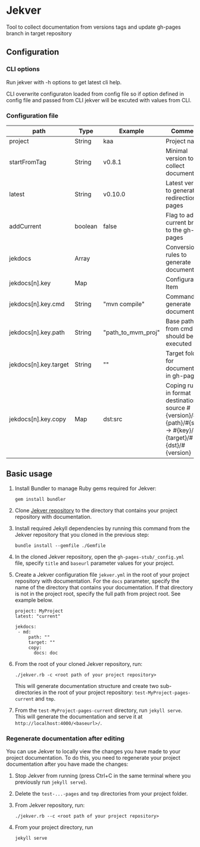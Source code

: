 # Jekver

Tool to collect documentation from versions tags and update gh-pages branch in target repository

## Configuration

### CLI options

Run jekver with -h options to get latest cli help.

CLI overwrite configuraton loaded from config file so if option defined in config file and passed from CLI jekver will be excuted with values from CLI.

### Configuration file

|path|Type|Example|Comments|
|---|---|---|---|
|project|String|kaa|Project name|
|startFromTag|String|v0.8.1|Minimal version to collect documents|
|latest|String|v0.10.0|Latest version to generate redirection pages|
|addCurrent|boolean|false|Flag to add current branch to the gh-pages|
|jekdocs|Array||Conversion rules to generate documentation|
|jekdocs[n].key|Map||Configuration Item|
|jekdocs[n].key.cmd|String|"mvn compile"|Command to generate documentation|
|jekdocs[n].key.path|String|"path_to_mvm_proj"|Base path from cmd should be executed|
|jekdocs[n].key.target|String|""|Target folder for documentation in gh-pages|
|jekdocs[n].key.copy|Map|dst:src|Coping rules in format destination source #{version}/#{path}/#{src}/ -> #{key}/#{target}/#{dst}/#{version}|

## Basic usage

1. Install Bundler to manage Ruby gems required for Jekver:
   ```
   gem install bundler
   ```

2. Clone [Jekver repository](https://github.com/kaaproject/jekver) to the directory that contains your project repository with documentation.

3. Install required Jekyll dependencies by running this command from the Jekver repository that you cloned in the previous step:
   ```
   bundle install --gemfile ./Gemfile
   ```

4. In the cloned Jekver repository, open the `gh-pages-stub/_config.yml` file, specify `title` and `baseurl` parameter values for your project.

5. Create a Jekver configuration file `jekver.yml` in the root of your project repository with documentation.
For the `docs` parameter, specify the name of the directory that contains your documentation.
If that directory is not in the project root, specify the full path from project root.
See example below.

   ```
   project: MyProject
   latest: "current"
   
   jekdocs:
    - md:
        path: ""
        target: ""
        copy:
          docs: doc
   ```

6. From the root of your cloned Jekver repository, run:

   ```
   ./jekver.rb -c <root path of your project repository>
   ```

   This will generate documentation structure and create two sub-directories in the root of your project repository: `test-MyProject-pages-current` and `tmp`.

7. From the `test-MyProject-pages-current` directory, run `jekyll serve`.
This will generate the documentation and serve it at `http://localhost:4000/<baseurl>/`.

### Regenerate documentation after editing

You can use Jekver to locally view the changes you have made to your project documentation.
To do this, you need to regenerate your project documentation after you have made the changes:

 1. Stop Jekver from running (press Ctrl+C in the same terminal where you previously run `jekyll serve`).

 2. Delete the `test-...-pages` and  `tmp` directories from your project folder.

 3. From Jekver repository, run:
    ```
    ./jekver.rb --c <root path of your project repository>
    ```

 4. From your project directory, run
    ```
    jekyll serve
    ```
